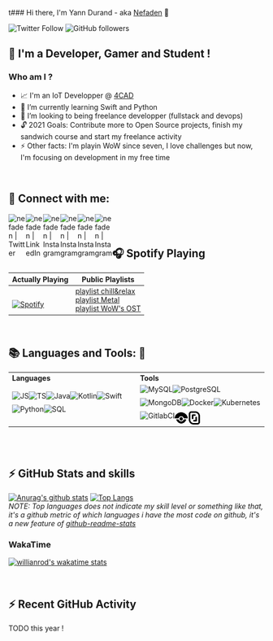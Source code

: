 t### Hi there, I'm Yann Durand - aka [Nefaden][website] 👋

![Twitter Follow](https://img.shields.io/twitter/follow/YannDurand11?color=blue&logo=twitter&style=for-the-badge)
![GitHub followers](https://img.shields.io/github/followers/nefaden?color=blue&logo=github&style=for-the-badge)

## :sparkler: I'm a Developer, Gamer and Student !
### Who am I ? 
- :chart_with_upwards_trend: I'm an IoT Developper @ [4CAD][4CAD]
- 🌱  I’m currently learning Swift and Python
- 👯  I’m looking to being freelance developper (fullstack and devops)
- :unlock:  2021 Goals: Contribute more to Open Source projects, finish my sandwich course and start my freelance activity
- :zap: Other facts: I'm playin WoW since seven, I love challenges but now, I'm focusing on development in my free time

<br />

## :stars: Connect with me:  

[<img width="34px" align="left" alt="nefaden | Twitter" width="22px" src="https://img.icons8.com/fluent/48/000000/twitter.png" />][twitter]
[<img width="34px" align="left" alt="nefaden | LinkedIn" width="22px" src="https://img.icons8.com/fluent/48/000000/linkedin.png" />][linkedin]
[<img width="34px" align="left" alt="nefaden | Instagram" width="22px" src="https://img.icons8.com/fluent/48/000000/instagram-new.png" />][instagram]
[<img width="34px" align="left" alt="nefaden | Instagram" width="22px" src="https://img.icons8.com/color/48/000000/youtube.png" />][youtube]
[<img width="34px" align="left" alt="nefaden | Instagram" width="22px" src="https://img.icons8.com/fluent/48/000000/discord-logo.png" />][discord]
[<img width="34px" align="left" alt="nefaden | Instagram" width="22px" src="https://img.icons8.com/color/48/000000/slack-new.png" />][slack]

<br />
<br />

## 🎧 Spotify Playing 

Actually Playing | Public Playlists
--------------------------|----------------
&nbsp; <br> [![Spotify](https://novatorem.vercel.app/api/spotify)](https://open.spotify.com/user/nefaden) | [playlist chill&relax][spotify_chill&relax] <br />[playlist Metal][spotify_metal] <br />[playlist WoW's OST][spotify_wowost] <br />

<!--
<table width="100%"> 
  <tr>
  <td width="70%">
      
&nbsp; <br> [![Spotify](https://novatorem.vercel.app/api/spotify)](https://open.spotify.com/user/nefaden)

  </td>
  <td width="30%">

  [playlist chill&relax][spotify_chill&relax] <br />
  [playlist Metal][spotify_metal] <br />
  [playlist WoW's OST][spotify_wowost] <br />

  </td>
  </tr>
</table>

Languages | Tools
--------------------------|--------------------------
<img align="left" alt="JS" height="26" src="https://img.icons8.com/color/48/000000/javascript.png"/><img align="left" alt="TS" height="26" src="https://img.icons8.com/color/48/000000/typescript.png"/><img align="left" alt="Java" height="26" src="https://img.icons8.com/color/48/000000/java-coffee-cup-logo.png"/><img align="left" alt="Kotlin" height="26" src="https://img.icons8.com/color/48/000000/kotlin.png"/><img align="left" alt="Swift" height="26" src="https://img.icons8.com/fluent/48/000000/swift.png"/>
<img align="left" alt="Python" height="26" src="https://img.icons8.com/color/48/000000/python.png"/><img align="left" alt="SQL" height="26" src="https://img.icons8.com/nolan/64/sql.png"/> | <img align="left" alt="MySQL" height="26" src="https://img.icons8.com/color/48/000000/mysql.png"/><img align="left" alt="PostgreSQL" height="26" src="https://img.icons8.com/color/48/000000/postgreesql.png"/><img align="left" alt="MongoDB" height="26" src="https://img.icons8.com/color/48/000000/mongodb.png"/><img align="left" alt="Docker" height="26" src="https://img.icons8.com/color/48/000000/docker.png"/><img align="left" alt="Kubernetes" height="26" src="https://img.icons8.com/color/48/000000/kubernetes.png"/><img align="left" alt="GitlabCI" height="26" src="https://img.icons8.com/color/48/000000/gitlab.png"/><img align="left" alt="DroneCI" height="26" src="./assets/tools/drone.svg"/><img align="left" alt="Scaleway" height="26" src="./assets/tools/scaleway.svg"/>
-->

[//]: <> (The `&nbsp;` is to have Aphelion take up more space)

<br />

## :books: Languages and Tools: :wrench:

<table width="100%">
  <tr>
    <td width="50%"><b>Languages<b></td>
    <td width="50%"><b>Tools<b></td>
  </tr>
  <tr>
    <td width="40%">
      <img align="left" alt="JS" height="26" src="https://img.icons8.com/color/48/000000/javascript.png"/>
      <img align="left" alt="TS" height="26" src="https://img.icons8.com/color/48/000000/typescript.png"/>
      <img align="left" alt="Java" height="26" src="https://img.icons8.com/color/48/000000/java-coffee-cup-logo.png"/>
      <img align="left" alt="Kotlin" height="26" src="https://img.icons8.com/color/48/000000/kotlin.png"/>
      <img align="left" alt="Swift" height="26" src="https://img.icons8.com/fluent/48/000000/swift.png"/>
      <img align="left" alt="Python" height="26" src="https://img.icons8.com/color/48/000000/python.png"/>
      <img align="left" alt="SQL" height="26" src="https://img.icons8.com/nolan/64/sql.png"/>
    </td>
    <td width=60%">
      <img align="left" alt="MySQL" height="26" src="https://img.icons8.com/color/48/000000/mysql.png"/>
      <img align="left" alt="PostgreSQL" height="26" src="https://img.icons8.com/color/48/000000/postgreesql.png"/>
      <img align="left" alt="MongoDB" height="26" src="https://img.icons8.com/color/48/000000/mongodb.png"/>
      <img align="left" alt="Docker" height="26" src="https://img.icons8.com/color/48/000000/docker.png"/>
      <img align="left" alt="Kubernetes" height="26" src="https://img.icons8.com/color/48/000000/kubernetes.png"/>
      <img align="left" alt="GitlabCI" height="26" src="https://img.icons8.com/color/48/000000/gitlab.png"/>
      <img align="left" alt="DroneCI" height="26" src="./assets/tools/drone.svg"/>
      <img align="left" alt="Scaleway" height="26" src="./assets/tools/scaleway.svg"/>
    </td>
  </tr>
</table>

<br />
<br />

## :zap: GitHub Stats and skills

[![Anurag's github stats](https://github-readme-stats.vercel.app/api?username=nefaden&count_private=true&show_icons=true&theme=midnight-purple)](https://github.com/anuraghazra/github-readme-stats)
[![Top Langs](https://github-readme-stats.vercel.app/api/top-langs/?username=nefaden&layout=compact&theme=midnight-purple)](https://github.com/anuraghazra/github-readme-stats)
<br />
*NOTE: Top languages does not indicate my skill level or something like that, it's a github metric of which languages i have the most code on github, it's a new feature of [github-readme-stats](https://github.com/anuraghazra/github-readme-stats)*

### WakaTime

[![willianrod's wakatime stats](https://github-readme-stats.vercel.app/api/wakatime?username=nefaden&theme=midnight-purple)](https://github.com/anuraghazra/github-readme-stats)

<br />

## :zap: Recent GitHub Activity
  
<!--START_SECTION:activity-->
TODO this year !
<!--END_SECTION:activity-->

<br />

[4CAD]: https://www.4cadgroup.com/
[twitter]: https://twitter.com/YannDurand11 
[instagram]: https://www.instagram.com/nefa_yann/ 
[linkedin]: https://www.linkedin.com/in/yann-durand-12456212a/ 
[discord]: https://discord.gg/VDC6araa
[slack]: https://
[youtube]: https://www.youtube.com/channel/UCwl2xhVlp7POMznBOgcedww
[website]: https://nefaden.github.io/
[spotify_chill&relax]: https://open.spotify.com/playlist/3SWZ5oFiTyHmf0dc2BDOQp
[spotify_metal]: https://open.spotify.com/playlist/4fPi4z0xDEeuLOroXqGbK6
[spotify_wowost]: https://open.spotify.com/playlist/3smqCGfMEgIVio0mHEC1a3
